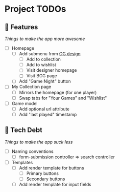 # Project TODOs

## 💎 **Features**
*Things to make the app more awesome*

- [ ] Homepage
  - [ ] Add submenu from [OG design](https://tailwindcomponents.com/component/table-with-filter-and-search)
    - [ ] Add to collection
    - [ ] Add to wishlist
    - [ ] Visit designer homepage
    - [ ] Visit BGG page
  - [ ] Add "Game Night" button
- [ ] My Collection page
  - [ ] Mirrors the homepage (for one player)
  - [ ] Swap tabs for "Your Games" and "Wishlist"
- [ ] Game model
    - [ ] Add optional url attribute
    - [ ] Add "last played" timestamp

## 🚧 **Tech Debt**
*Things to make the app suck less*

- [ ] Naming conventions
  - [ ] form-submission controller => search controller
- [ ] Templates
  - [ ] Add render template for buttons
    - [ ] Primary buttons
    - [ ] Secondary buttons
  - [ ] Add render template for input fields
